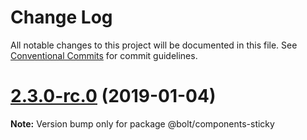 # Change Log

All notable changes to this project will be documented in this file.
See [Conventional Commits](https://conventionalcommits.org) for commit guidelines.

# [2.3.0-rc.0](https://github.com/bolt-design-system/bolt/tree/master/packages/components/bolt-sticky/compare/v2.2.1...v2.3.0-rc.0) (2019-01-04)

**Note:** Version bump only for package @bolt/components-sticky
